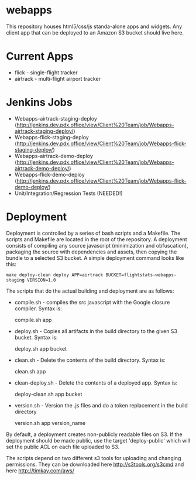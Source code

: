 webapps
=======

This repository houses html5/css/js standa-alone apps and widgets.  Any client app that can be deployed to an Amazon S3 bucket should live here.  

Current Apps
============
* flick - single-flight tracker
* airtrack - multi-flight airport tracker

Jenkins Jobs
============
* Webapps-airtrack-staging-deploy (http://jenkins.dev.pdx.office/view/Client%20Team/job/Webapps-airtrack-staging-deploy/)
* Webapps-flick-staging-deploy (http://jenkins.dev.pdx.office/view/Client%20Team/job/Webapps-flick-staging-deploy/)
* Webapps-airtrack-demo-deploy (http://jenkins.dev.pdx.office/view/Client%20Team/job/Webapps-airtrack-demo-deploy/)
* Webapps-flick-demo-deploy (http://jenkins.dev.pdx.office/view/Client%20Team/job/Webapps-flick-demo-deploy/)
* Unit/Integration/Regression Tests (NEEDED!)

Deployment
==========
Deployment is controlled by a series of bash scripts and a Makefile.  The scripts and Makefile are located in the root of the repository.  A deployment consists of compiling any source javascript (minimization and obfuscation), packaging the source with dependencies and assets, then copying the bundle to a selected S3 bucket.  A simple deployment command looks like this:

    make deploy-clean deploy APP=airtrack BUCKET=flightstats-webapps-staging VERSION=1.0

The scripts that do the actual building and deployment are as follows:
* compile.sh - compiles the src javascript with the Google closure compiler.  Syntax is:

    compile.sh app

* deploy.sh - Copies all artifacts in the build directory to the given S3 bucket.  Syntax is:

    deploy.sh app bucket

* clean.sh - Delete the contents of the build directory.  Syntax is:
    
    clean.sh app

* clean-deploy.sh - Delete the contents of a deployed app.  Syntax is:

    deploy-clean.sh app bucket

* version.sh - Version the .js files and do a token replacement in the build directory

	version.sh app version_name

By default, a deployment creates non-publicly readable files on S3.  If the deployment should be made public,
use the target 'deploy-public' which will set the public ACL on each file uploaded to S3.


The scripts depend on two different s3 tools for uploading and changing permissions.  They can be downloaded here
http://s3tools.org/s3cmd
and here
http://timkay.com/aws/